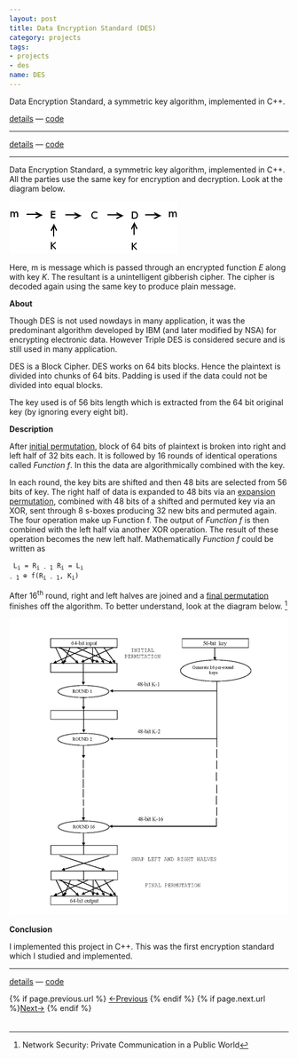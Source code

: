 ```yaml
---
layout: post
title: Data Encryption Standard (DES)
category: projects
tags: 
- projects
- des
name: DES
---
```



Data Encryption Standard, a symmetric key algorithm, implemented in C++.

[details][details] &mdash; [code][code]
<!-- truncate_here -->
- - -

[details][details] &mdash; [code][code]

- - -

Data Encryption Standard, a symmetric key algorithm, implemented in C++. All the parties use the same key for encryption and decryption. Look at the diagram below. 

![Encr](/img/sym.png "Symmetric Encryption")

Here, m is message which is passed through an encrypted function <i>E</i> along with key <i>K</i>. The resultant is a unintelligent gibberish cipher. The cipher is decoded again using the same key to produce plain message.

**About**

Though DES is not used nowdays in many application, it was the predominant algorithm developed by IBM (and later modified by NSA) for encrypting electronic data. However Triple DES is considered secure and is still used in many application. 

DES is a Block Cipher. DES works on 64 bits blocks. Hence the plaintext is divided into chunks of 64 bits. Padding is used if the data could not be divided into equal blocks. 

The key used is of 56 bits length which is extracted from the 64 bit original key (by ignoring every eight bit). 

**Description**

After [initial permutation][dessup], block of 64 bits of plaintext is broken into right and left half of 32 bits each. It is followed by 16 rounds of identical operations called <i>Function f</i>. In this the data are algorithmically combined with the key. 

In each round, the key bits are shifted and then 48 bits are selected from 56 bits of key. The right half of data is expanded to 48 bits via an [expansion permutation][dessup], combined with 48 bits of a shifted and permuted key via an XOR, sent through 8 s-boxes producing 32 new bits and permuted again. The four operation make up Function f. The output of <i>Function f</i> is then combined with the left half via another XOR operation. The result of these operation becomes the new left half. Mathematically <i>Function f</i> could be written as

<code><pre>
L<sub>i</sub> = R<sub>i - 1</sub> 
R<sub>i</sub> = L<sub>i - 1</sub> &oplus; f(R<sub>i - 1</sub>, K<sub>i</sub>)
</pre></code>


After 16<sup>th</sup> round, right and left halves are joined and a [final permutation][dessup] finishes off the algorithm. To better understand, look at the diagram below. [^book]


![DES](/img/des.jpg "DES")

**Conclusion** 

I implemented this project in C++. This was the first encryption standard which I studied and implemented. 

- - -

[details][details] &mdash; [code][code]

<nav class="pagination clear" style="padding-bottom:20px;">
{% if page.previous.url %} <a class="prev-item" href="{{page.previous.url}}" title="Previous Post: {{page.previous.title}}">&larr;Previous</a>   {% endif %}  {% if page.next.url %}<a class="next-item" href="{{page.next.url}}" title="Next Post: {{page.next.title}}">Next&rarr;</a>         {% endif %}
</nav>

[details]: http://www.scribd.com/doc/164002353/Study-and-Implementation-of-various-Cryptographic-techniques#page=11
[code]: https://github.com/tushar-sharma/des
[dessup]: http://en.wikipedia.org/wiki/DES_supplementary_material
[^book]: Network Security: Private Communication in a Public World


